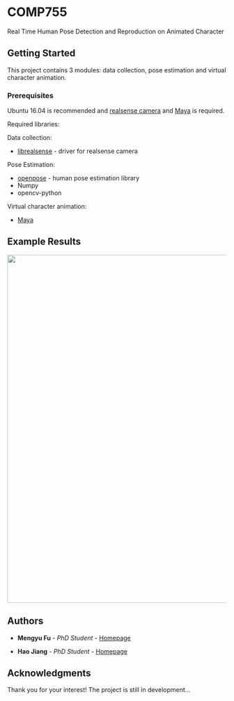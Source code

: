 # COMP755
Real Time Human Pose Detection and Reproduction on Animated Character

## Getting Started

This project contains 3 modules: data collection, pose estimation and virtual character animation.

### Prerequisites

Ubuntu 16.04 is recommended and [realsense camera](https://realsense.intel.com/) and [Maya](https://www.autodesk.com/products/maya/overview) is required.

Required libraries:

Data collection:
* [librealsense](https://github.com/IntelRealSense/librealsense) - driver for realsense camera


Pose Estimation:
* [openpose](https://github.com/CMU-Perceptual-Computing-Lab/openpose) - human pose estimation library
* Numpy
* opencv-python

Virtual character animation:
* [Maya](https://www.autodesk.com/products/maya/overview) 

## Example Results

<p align="center">
    <img src="example_results/test_result.gif", width="800">
</p>



## Authors

* **Mengyu Fu** - *PhD Student* - [Homepage](http://mengyu.web.unc.edu/)

* **Hao Jiang** - *PhD Student* - [Homepage](http://cs.unc.edu/~haojiang/)

## Acknowledgments

Thank you for your interest! The project is still in development...
